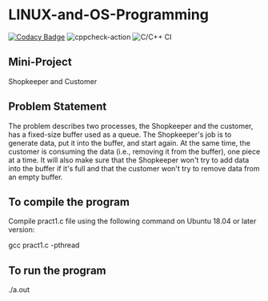 # LINUX-and-OS-Programming

[![Codacy Badge](https://api.codacy.com/project/badge/Grade/7a73feada6e2427d8ce278d4645c0eb9)](https://app.codacy.com/manual/99002581/LINUX-and-OS-Programming?utm_source=github.com&utm_medium=referral&utm_content=99002581/LINUX-and-OS-Programming&utm_campaign=Badge_Grade_Settings)
![cppcheck-action](https://github.com/99002581/LINUX-and-OS-Programming/workflows/cppcheck-action/badge.svg?branch=master)
![C/C++ CI](https://github.com/99002581/LINUX-and-OS-Programming/workflows/C/C++%20CI/badge.svg?branch=master)


## Mini-Project
Shopkeeper and Customer

## Problem Statement
The problem describes two processes, the Shopkeeper and the customer, has a fixed-size buffer used as a queue. The Shopkeeper's job is to generate data, put it into the buffer, and start again. At the same time, the customer is consuming the data (i.e., removing it from the buffer), one piece at a time. It will also make sure that the Shopkeeper won't try to add data into the buffer if it's full and that the customer won't try to remove data from an empty buffer.

## To compile the program
Compile pract1.c file using the following command on Ubuntu 18.04 or later version:

gcc pract1.c -pthread

## To run the program
./a.out


